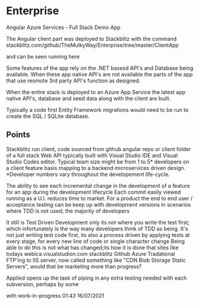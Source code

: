 # Enterprise
Angular Azure Services - Full Stack Demo App

The Angular client part was deployed to Stackblitz with the command 
stackblitz.com/github/TheMulkyWay/Enterprise/tree/master/ClientApp

and can be seen running here

Some features of the app rely on the .NET basesd API's and Database being available.
When these app native API's are not available the parts of the app that use reomote 3rd party API's function as designed.

When the entire stack is deployed to an Azure App Service the latest app native API's, database and seed data along with the client are built.

Typically a code first Entity Framework migrations would need to be run to create the SQL / SQLite database.

## Points
Stackblitz run client, code sourced from github angular repo or client folder of a full stack Web API typically built with Visual Studio IDE and Visual Studio Codes editor.
Typical team size might be from 1 to 5* developers on a client feature basis mapping to a backend microservices driven design.
*Developer numbers vary throughout the developement life-cycle.


The ability to see each incremental change in the development of a feature for an app during the development lifecycle
Each commit easily viewed running as a U.I. reduces time to market.
For a product the end to end user / acceptance testing can be keep up with development versions in scenarios where TDD is not used; the majority of developers

It still is Test Driven Development only its not where you write the test first; which infortunately is the way many developers think of TDD as being.
It's not just writing test code first, its also a process driven by applying tests at every stage, for every new line of code or single character change 
Being able to do this is not what has changed;its how it is done that sites like todays 
webica.visualstudion.com
stackblitz
Github
Azure 
Tradational FTP'ing to IIS server, now called something like "CDN Blob Storage Static Servers", would that be marketing more than progress?

Applied 
opens up the task of piping in any extra testing needed with each subversion, perhaps by some

with  work-in-progress 
01:43 16/07/2021
